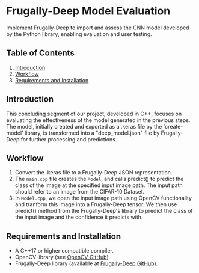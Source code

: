# Frugally-Deep Model Evaluation
Implement Frugally-Deep to import and assess the CNN model developed by the Python library, enabling evaluation and user testing.
## Table of Contents
1. [Introduction](#introduction)
2. [Workflow](#workflow)
3. [Requirements and Installation](#requirements-and-installation)

## Introduction <a name="introduction"></a>
This concluding segment of our project, developed in C++, focuses on evaluating the effectiveness of the model generated in the previous steps. The model, initially created and exported as a .keras file by the 'create-model' library, is transformed into a "deep_model.json" file by Frugally-Deep for further processing and predictions.

## Workflow <a name="workflow"></a>
1. Convert the .keras file to a Frugally-Deep JSON representation.
1. The `main.cpp` file creates the `Model`, and calls predict() to predict the class of the image at the specified input image path. The input path should refer to an image from the CIFAR-10 Dataset.
2. In `Model.cpp`, we open the input image path using OpenCV functionality and tranform this image into a Frugally-Deep tensor. We then use predict() method from the Frugally-Deep's library to predict the class of the input image and the confidence it predicts with.

## Requirements and Installation <a name="requirements-and-installation"></a>
- A C++17 or higher compatible compiler.
- OpenCV library (see [OpenCV GitHub](https://github.com/opencv/opencv)).
- Frugally-Deep library (available at [Frugally-Deep GitHub](https://github.com/Dobiasd/frugally-deep)).
